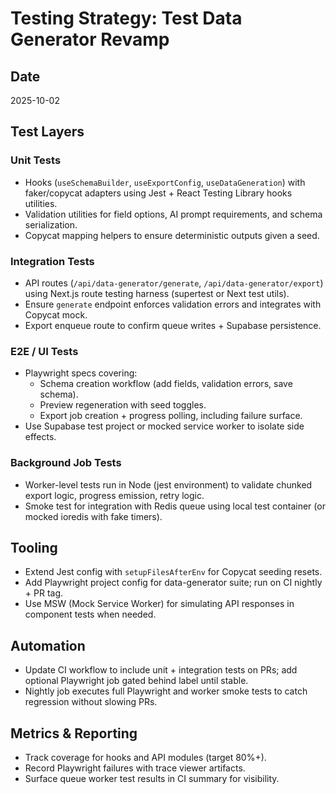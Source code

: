 # Testing Strategy: Test Data Generator Revamp

## Date
2025-10-02

## Test Layers
### Unit Tests
- Hooks (`useSchemaBuilder`, `useExportConfig`, `useDataGeneration`) with faker/copycat adapters using Jest + React Testing Library hooks utilities.
- Validation utilities for field options, AI prompt requirements, and schema serialization.
- Copycat mapping helpers to ensure deterministic outputs given a seed.

### Integration Tests
- API routes (`/api/data-generator/generate`, `/api/data-generator/export`) using Next.js route testing harness (supertest or Next test utils).
- Ensure `generate` endpoint enforces validation errors and integrates with Copycat mock.
- Export enqueue route to confirm queue writes + Supabase persistence.

### E2E / UI Tests
- Playwright specs covering:
  - Schema creation workflow (add fields, validation errors, save schema).
  - Preview regeneration with seed toggles.
  - Export job creation + progress polling, including failure surface.
- Use Supabase test project or mocked service worker to isolate side effects.

### Background Job Tests
- Worker-level tests run in Node (jest environment) to validate chunked export logic, progress emission, retry logic.
- Smoke test for integration with Redis queue using local test container (or mocked ioredis with fake timers).

## Tooling
- Extend Jest config with `setupFilesAfterEnv` for Copycat seeding resets.
- Add Playwright project config for data-generator suite; run on CI nightly + PR tag.
- Use MSW (Mock Service Worker) for simulating API responses in component tests when needed.

## Automation
- Update CI workflow to include unit + integration tests on PRs; add optional Playwright job gated behind label until stable.
- Nightly job executes full Playwright and worker smoke tests to catch regression without slowing PRs.

## Metrics & Reporting
- Track coverage for hooks and API modules (target 80%+).
- Record Playwright failures with trace viewer artifacts.
- Surface queue worker test results in CI summary for visibility.
